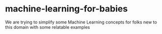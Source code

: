 # machine-learning-for-babies
We are trying to simplify some Machine Learning concepts for folks new to this domain with some relatable examples
